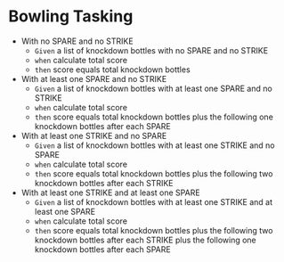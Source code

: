 # Bowling Tasking

- With no SPARE and no STRIKE 
    - `Given` a list of knockdown bottles with no SPARE and no STRIKE
    - `when` calculate total score 
    - `then` score equals total knockdown bottles
- With at least one SPARE and no STRIKE
    - `Given` a list of knockdown bottles with at least one SPARE and no STRIKE 
    - `when` calculate total score 
    - `then` score equals total knockdown bottles plus the following one knockdown bottles after each SPARE
- With at least one STRIKE and no SPARE
    - `Given` a list of knockdown bottles with at least one STRIKE and no SPARE
    - `when` calculate total score 
    - `then` score equals total knockdown bottles plus the following two knockdown bottles after each STRIKE
- With at least one STRIKE and at least one SPARE
    - `Given` a list of knockdown bottles with at least one STRIKE and at least one SPARE
    - `when` calculate total score 
    - `then` score equals total knockdown bottles plus the following two knockdown bottles after each STRIKE plus the following one knockdown bottles after each SPARE